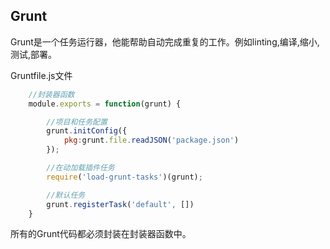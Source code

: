 ## Grunt
Grunt是一个任务运行器，他能帮助自动完成重复的工作。例如linting,编译,缩小,测试,部署。

Gruntfile.js文件
```js
    //封装器函数
    module.exports = function(grunt) {

        //项目和任务配置
        grunt.initConfig({
            pkg:grunt.file.readJSON('package.json')
        });

        //在动加载插件任务
        require('load-grunt-tasks')(grunt);

        //默认任务
        grunt.registerTask('default', [])
    }
```

所有的Grunt代码都必须封装在封装器函数中。